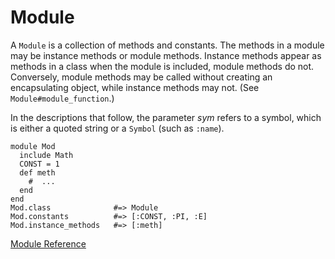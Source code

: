 # Module

A `Module` is a collection of methods and constants. The methods in a module
may be instance methods or module methods. Instance methods appear as methods
in a class when the module is included, module methods do not. Conversely,
module methods may be called without creating an encapsulating object, while
instance methods may not. (See `Module#module_function`.)

In the descriptions that follow, the parameter *sym* refers to a symbol, which
is either a quoted string or a `Symbol` (such as `:name`).

    module Mod
      include Math
      CONST = 1
      def meth
        #  ...
      end
    end
    Mod.class              #=> Module
    Mod.constants          #=> [:CONST, :PI, :E]
    Mod.instance_methods   #=> [:meth]

[Module Reference](http://ruby-doc.org/core-2.5.0/Module.html)